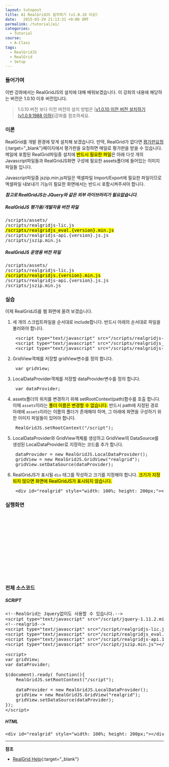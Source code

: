 ```yaml
---
layout: tutopost
title: A1 RealGridJS 설치하기 (v1.0.10 이상)
date:   2015-03-29 21:13:31 +9:00 GMT
permalink: /tutorial/a1/
categories:
  - Tutorial
course:
  - A-Class
tags: 
  - RealGridJS
  - RealGrid
  - Setup
---
```


<script type="text/javascript" src="/script/realgridjs-lic.js"></script>
<script type="text/javascript" src="/script/realgridjs_eval.1.0.14.min.js"></script>
<script type="text/javascript" src="/script/realgridjs-api.1.0.14.js"></script>

<script>
var gridView;
var dataProvider;

$(document).ready( function(){
    RealGridJS.setTrace(false);
    RealGridJS.setRootContext("/script");
    
    dataProvider = new RealGridJS.LocalDataProvider();
    gridView = new RealGridJS.GridView("realgrid");
    gridView.setDataSource(dataProvider);    
});   
</script>

### 들어가며

이번 강좌에서는 RealGridJS의 설치에 대해 배워보겠습니다. 이 강좌의 내용에 해당하는 버전은 1.0.10 이후 버전입니다.

> 1.0.10 버전 보다 이전 버전의 설치 방법은 \[[v1.0.10 이전 버전 설치하기 (v1.0.9.1988 이하)](/tip/setup-oldversion)\]강좌를 참조하세요.

### 이론

RealGrid를 개발 환경에 맞게 설치해 보겠습니다. 만약, RealGrid가 없다면 [평가판요청](http://www.realgrid.com/#download){:target="_blank"}페이지에서 평가판을 요청하면 메일로 평가판을 받을 수 있습니다. 메일에 포함된 RealGrid파일중 설치에 <mark>반드시 필요한 파일</mark>은 아래 다섯 개의 Javascript파일들과 RealGridJS화면 구성에 필요한 assets폴더에 들어있는 이미지 파일들 입니다.

Javascript파일중 jszip.min.js파일은 엑셀파일 Import/Export에 필요한 파일이므로 엑셀파일 내보내기 기능이 필요한 화면에서는 반드시 포함시켜주셔야 합니다.

***참고로 RealGridJS는 JQuery와 같은 외부 라이브러리가 필요없습니다.***    

##### RealGridJS 평가용/개발자용 버전 파일
<pre>
/scripts/assets/
/scripts/realgridjs-lic.js
<mark>/scripts/realgridjs_eval.{version}.min.js</mark>
/scripts/realgridjs-api.{version}.js.js
/scripts/jszip.min.js
</pre>

##### RealGridJS 운영용 버전 파일
<pre>
/scripts/assets/
/scripts/realgridjs-lic.js
<mark>/scripts/realgridjs.{version}.min.js</mark>
/scripts/realgridjs-api.{version}.js.js
/scripts/jszip.min.js
</pre>

### 실습

이제 RealGridJS를 웹 화면에 올려 보겠습니다.   

1. 세 개의 스크립트파일을 순서대로 include합니다. 반드시 아래의 순서대로 파일을 불러와야 합니다.

    <pre class="prettyprint">
    &lt;script type="text/javascript" src="/scripts/realgridjs-lic.js"&gt;&lt;/script&gt;
    &lt;script type="text/javascript" src="/scripts/realgridjs_eval.1.0.14.min.js"&gt;&lt;/script&gt;
    &lt;script type="text/javascript" src="/scripts/realgridjs-api.1.0.14.js"&gt;&lt;/script&gt;</pre>

2. GridView객체를 저장할 gridView변수를 정의 합니다.

    <pre class="prettyprint">
    var gridView;</pre>

3. LocalDataProvider객체를 저장할 dataProvider변수를 정의 합니다.

    <pre class="prettyprint">
    var dataProvider;</pre>

4. assets폴더의 위치를 변경하기 위해 setRootContext(path)함수를 호출 합니다. 이때 `assets`이라는 <mark>폴더 이름은 변경할 수 없습니다.</mark> 반드시 path에 지정된 경로 아래에 `assets`이라는 이름의 폴더가 존재해야 하며, 그 아래에 화면을 구성하기 위한 이미지 파일들이 있어야 합니다.

    <pre class="prettyprint">
    RealGridJS.setRootContext(&quot;/script&quot;);</pre>

5. LocalDataProvider와 GridView객체를 생성하고 GridView의 DataSource를 생성된 LocalDataProvider로 지정하는 코드를 추가 합니다.

    <pre class="prettyprint">
    dataProvider = new RealGridJS.LocalDataProvider();
    gridView = new RealGridJS.GridView(&quot;realgrid&quot;);
    gridView.setDataSource(dataProvider);</pre>

6. RealGridJS가 표시될 `div` 태그를 작성하고 크기를 지정해야 합니다. <mark>크기가 지정되지 않으면 화면에 RealGridJS가 표시되지 않습니다.</mark>

    <pre class="prettyprint">
    &lt;div id=&quot;realgrid&quot; style=&quot;width: 100%; height: 200px;&quot;&gt;&lt;/div&gt;</pre>
    

### 실행화면

<div id="realgrid" style="width: 100%; height: 200px;"></div>
<p></p>

### 전체 소스코드

##### SCRIPT    
<pre class="prettyprint full-source-script">
&lt;!--RealGrid&#xb294; Jquery&#xc5c6;&#xc774;&#xb3c4; &#xc0ac;&#xc6a9;&#xd560; &#xc218; &#xc788;&#xc2b5;&#xb2c8;&#xb2e4;.--&gt;
&lt;script type=&quot;text/javascript&quot; src=&quot;/script/jquery-1.11.2.min.js&quot;&gt;&lt;/script&gt;
&lt;!--realgrid--&gt;
&lt;script type=&quot;text/javascript&quot; src=&quot;/script/realgridjs-lic.js&quot;&gt;&lt;/script&gt;
&lt;script type=&quot;text/javascript&quot; src=&quot;/script/realgridjs_eval.1.0.14.min.js&quot;&gt;&lt;/script&gt;
&lt;script type=&quot;text/javascript&quot; src=&quot;/script/realgridjs-api.1.0.14.js&quot;&gt;&lt;/script&gt;
&lt;script type=&quot;text/javascript&quot; src=&quot;/script/jszip.min.js&quot;&gt;&lt;/script&gt;

&lt;script&gt;
var gridView;
var dataProvider;

$(document).ready( function(){
    RealGridJS.setRootContext(&quot;/script&quot;);
    
    dataProvider = new RealGridJS.LocalDataProvider();
    gridView = new RealGridJS.GridView(&quot;realgrid&quot;);
    gridView.setDataSource(dataProvider);    
});   
&lt;/script&gt;
</pre>

##### HTML
<pre class="prettyprint full-source-html">
&lt;div id=&quot;realgrid&quot; style=&quot;width: 100%; height: 200px;&quot;&gt;&lt;/div&gt;
</pre>

---
**참조**

* [RealGrid Help](http://help.realgrid.com){:target="_blank"}